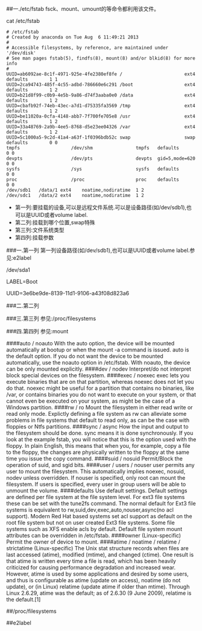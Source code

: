 ##一./etc/fstab
fsck、mount、umount的等命令都利用该文件。

cat /etc/fstab

    # /etc/fstab
    # Created by anaconda on Tue Aug  6 11:49:21 2013
    #
    # Accessible filesystems, by reference, are maintained under '/dev/disk'
    # See man pages fstab(5), findfs(8), mount(8) and/or blkid(8) for more info
    #
    UUID=ab6092ae-8c1f-4971-925e-4fe2380ef8fe /                       ext4    defaults        1 1
    UUID=2ca94743-485f-4c55-adbd-786660e6c291 /boot                   ext4    defaults        1 2
    UUID=b21d8f99-c0b9-4e5b-9a86-d74f3aaba0e0 /data                   ext4    defaults        1 2
    UUID=cbafb92f-74eb-43ec-a7d1-d75335fa3569 /tmp                    ext4    defaults        1 2
    UUID=be11020a-0cfa-4148-abb7-7f700fe705e8 /usr                    ext4    defaults        1 2
    UUID=33a48769-2a9b-4ee5-8768-d5e23ee04326 /var                    ext4    defaults        1 2
    UUID=5c1000a5-9c2d-41a4-a63f-1f0396bdb52c swap                    swap    defaults        0 0
    tmpfs                   /dev/shm                tmpfs   defaults        0 0
    devpts                  /dev/pts                devpts  gid=5,mode=620  0 0
    sysfs                   /sys                    sysfs   defaults        0 0
    proc                    /proc                   proc    defaults        0 0
    /dev/sdb1	/data/1	ext4	noatime,nodiratime	1 2
    /dev/sdc1	/data/2	ext4	noatime,nodiratime	1 2

* 第一列:要挂载的设备,可以是远程文件系统.可以是设备路径(如/dev/sdb1),也可以是UUID或者volume label.
* 第二列:挂载到哪个位置,swap特殊
* 第三列:文件系统类型
* 第四列:挂载参数

###一.第一列
第一列设备路径(如/dev/sdb1),也可以是UUID或者volume label.参见:e2label

/dev/sda1

LABEL=Boot

UUID=3e6be9de-8139-11d1-9106-a43f08d823a6

###二.第二列


###三.第三列
参见:/proc/filesystems

###四.第四列
参见:mount

####auto / noauto
    With the auto option, the device will be mounted automatically at bootup or when the mount -a command is issued. auto is the default option. If you do not want the device to be mounted automatically, use the noauto option in /etc/fstab. With noauto, the device can be only mounted explicitly.
####dev / nodev
    Interpret/do not interpret block special devices on the filesystem.
####exec / noexec
    exec lets you execute binaries that are on that partition, whereas noexec does not let you do that. noexec might be useful for a partition that contains no binaries, like /var, or contains binaries you do not want to execute on your system, or that cannot even be executed on your system, as might be the case of a Windows partition.
####rw / ro
    Mount the filesystem in either read write or read only mode. Explictly defining a file system as rw can alleviate some problems in file systems that default to read only, as can be the case with floppies or Ntfs partitions.
####sync / async
    How the input and output to the filesystem should be done. sync means it is done synchronously. If you look at the example fstab, you will notice that this is the option used with the floppy. In plain English, this means that when you, for example, copy a file to the floppy, the changes are physically written to the floppy at the same time you issue the copy command.
####suid / nosuid
    Permit/Block the operation of suid, and sgid bits.
####user / users / nouser
    user permits any user to mount the filesystem. This automatically implies noexec, nosuid, nodev unless overridden. If nouser is specified, only root can mount the filesystem. If users is specified, every user in group users will be able to unmount the volume.
####defaults
    Use default settings. Default settings are defined per file system at the file system level. For ext3 file systems these can be set with the tune2fs command. The normal default for Ext3 file systems is equivalent to rw,suid,dev,exec,auto,nouser,async(no acl support). Modern Red Hat based systems set acl support as default on the root file system but not on user created Ext3 file systems. Some file systems such as XFS enable acls by default. Default file system mount attributes can be overridden in /etc/fstab.
####owner (Linux-specific)
    Permit the owner of device to mount.
####atime / noatime / relatime / strictatime (Linux-specific)
    The Unix stat structure records when files are last accessed (atime), modified (mtime), and changed (ctime). One result is that atime is written every time a file is read, which has been heavily criticized for causing performance degradation and increased wear. However, atime is used by some applications and desired by some users, and thus is configurable as atime (update on access), noatime (do not update), or (in Linux) relatime (update atime if older than mtime). Through Linux 2.6.29, atime was the default; as of 2.6.30 (9 June 2009), relatime is the default.[1] 


##/proc/filesystems

##e2label

